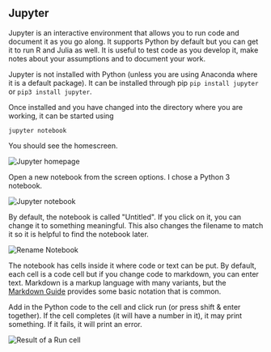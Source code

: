 ## Jupyter

Jupyter is an interactive environment that allows you to run code and document it as you go along. It supports Python by default but you can get it to run R and Julia as well. It is useful to test code as you develop it, make notes about your assumptions and to document your work. 

Jupyter is not installed with Python (unless you are using Anaconda where it is a default package). It can be installed through pip ```pip install jupyter``` or ```pip3 install jupyter```. 

Once installed and you have changed into the directory where you are working, it can be started using

```jupyter notebook```

You should see the homescreen. 

![Jupyter homepage](../figs/jupyter_home.png)

Open a new notebook from the screen options. I chose a Python 3 notebook. 

![Jupyter notebook](../figs/start_book.png)

By default, the notebook is called "Untitled". If you click on it, you can change it to something meaningful. This also changes the filename to match it so it is helpful to find the notebook later. 

![Rename Notebook](../figs/rename_cell.png)

The notebook has cells inside it where code or text can be put. By default, each cell is a code cell but if you change code to markdown, you can enter text. Markdown is a markup language with many variants, but the [Markdown Guide](https://www.markdownguide.org/basic-syntax) provides some basic notation that is common. 

Add in the Python code to the cell and click run (or press shift & enter together). If the cell completes (it will have a number in it), it may print something. If it fails, it will print an error. 

![Result of a Run cell](../figs/run_cell.png)

